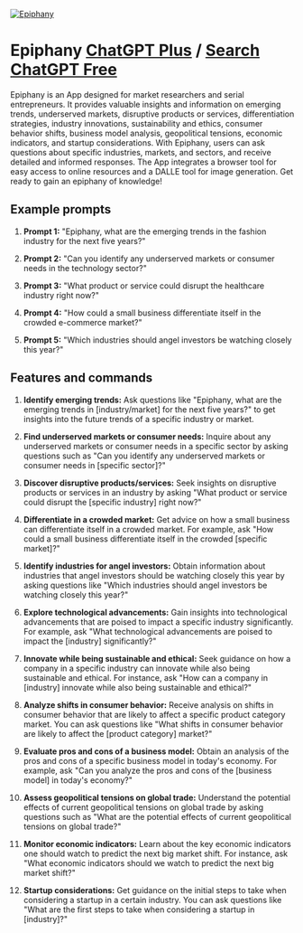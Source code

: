 
[![Epiphany](https://files.oaiusercontent.com/file-PSTBp8J57JAITo6wGqdJ4GUp?se=2123-10-17T06%3A50%3A28Z&sp=r&sv=2021-08-06&sr=b&rscc=max-age%3D31536000%2C%20immutable&rscd=attachment%3B%20filename%3DUntitled%2520%25284%2529.png&sig=lLUSt3OGJxEwO8tuK2Wyaeww8ALg%2BTEL7nofylHyrWM%3D)](https://chat.openai.com/g/g-JY2XJqwd6-epiphany)

# Epiphany [ChatGPT Plus](https://chat.openai.com/g/g-JY2XJqwd6-epiphany) / [Search ChatGPT Free](https://gptcall.net/index.html#/?search=Epiphany)

Epiphany is an App designed for market researchers and serial entrepreneurs. It provides valuable insights and information on emerging trends, underserved markets, disruptive products or services, differentiation strategies, industry innovations, sustainability and ethics, consumer behavior shifts, business model analysis, geopolitical tensions, economic indicators, and startup considerations. With Epiphany, users can ask questions about specific industries, markets, and sectors, and receive detailed and informed responses. The App integrates a browser tool for easy access to online resources and a DALLE tool for image generation. Get ready to gain an epiphany of knowledge!

## Example prompts

1. **Prompt 1:** "Epiphany, what are the emerging trends in the fashion industry for the next five years?"

2. **Prompt 2:** "Can you identify any underserved markets or consumer needs in the technology sector?"

3. **Prompt 3:** "What product or service could disrupt the healthcare industry right now?"

4. **Prompt 4:** "How could a small business differentiate itself in the crowded e-commerce market?"

5. **Prompt 5:** "Which industries should angel investors be watching closely this year?"

## Features and commands

1. **Identify emerging trends:** Ask questions like "Epiphany, what are the emerging trends in [industry/market] for the next five years?" to get insights into the future trends of a specific industry or market.

2. **Find underserved markets or consumer needs:** Inquire about any underserved markets or consumer needs in a specific sector by asking questions such as "Can you identify any underserved markets or consumer needs in [specific sector]?"

3. **Discover disruptive products/services:** Seek insights on disruptive products or services in an industry by asking "What product or service could disrupt the [specific industry] right now?"

4. **Differentiate in a crowded market:** Get advice on how a small business can differentiate itself in a crowded market. For example, ask "How could a small business differentiate itself in the crowded [specific market]?"

5. **Identify industries for angel investors:** Obtain information about industries that angel investors should be watching closely this year by asking questions like "Which industries should angel investors be watching closely this year?"

6. **Explore technological advancements:** Gain insights into technological advancements that are poised to impact a specific industry significantly. For example, ask "What technological advancements are poised to impact the [industry] significantly?"

7. **Innovate while being sustainable and ethical:** Seek guidance on how a company in a specific industry can innovate while also being sustainable and ethical. For instance, ask "How can a company in [industry] innovate while also being sustainable and ethical?"

8. **Analyze shifts in consumer behavior:** Receive analysis on shifts in consumer behavior that are likely to affect a specific product category market. You can ask questions like "What shifts in consumer behavior are likely to affect the [product category] market?"

9. **Evaluate pros and cons of a business model:** Obtain an analysis of the pros and cons of a specific business model in today's economy. For example, ask "Can you analyze the pros and cons of the [business model] in today's economy?"

10. **Assess geopolitical tensions on global trade:** Understand the potential effects of current geopolitical tensions on global trade by asking questions such as "What are the potential effects of current geopolitical tensions on global trade?"

11. **Monitor economic indicators:** Learn about the key economic indicators one should watch to predict the next big market shift. For instance, ask "What economic indicators should we watch to predict the next big market shift?"

12. **Startup considerations:** Get guidance on the initial steps to take when considering a startup in a certain industry. You can ask questions like "What are the first steps to take when considering a startup in [industry]?"


